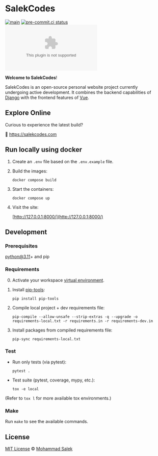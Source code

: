 # SalekCodes

[![main](https://github.com/MohammadSalek/salekcodes.com/actions/workflows/django.yml/badge.svg)](https://github.com/MohammadSalek/salekcodes.com/actions/workflows/django.yml)
[![pre-commit.ci status](https://results.pre-commit.ci/badge/github/MohammadSalek/salekcodes.com/main.svg)](https://results.pre-commit.ci/latest/github/MohammadSalek/salekcodes.com/main)
[![GitHub](https://img.shields.io/github/license/mohammadsalek/salekcodes.com?color=cornflowerblue)](https://github.com/MohammadSalek/salekcodes.com/blob/main/LICENSE)

**Welcome to SalekCodes**!

SalekCodes is an open-source personal website project currently undergoing active development. It combines the backend capabilities of [Django](https://www.djangoproject.com) with the frontend features of [Vue](https://vuejs.org).

## Explore Online

Curious to experience the latest build?

🔗 <https://salekcodes.com>

## Run locally using docker

1. Create an `.env` file based on the `.env.example` file.

2. Build the images:

    `docker compose build`

3. Start the containers:

    `docker compose up`

4. Visit the site:

    [http://127.0.0.1:8000/](http://127.0.0.1:8000/)

## Development

### Prerequisites

python@3.11+ and pip

### Requirements

0. Activate your workspace [virtual environment](https://docs.python.org/3.11/library/venv.html).

1. Install [pip-tools](https://github.com/jazzband/pip-tools):

    `pip install pip-tools`

2. Compile local project + dev requirements file:

    `pip-compile --allow-unsafe --strip-extras -q --upgrade -o requirements-local.txt -r requirements.in -r requirements-dev.in`

3. Install packages from compiled requirements file:

    `pip-sync requirements-local.txt`

### Test

- Run only tests (via pytest):

    `pytest .`

- Test suite (pytest, coverage, mypy, etc.):

    `tox -e local`

(Refer to `tox l` for more available tox environments.)

### Make

Run `make` to see the available commands.

## License

[MIT License](https://github.com/MohammadSalek/salekcodes.com/blob/main/LICENSE) © [Mohammad Salek](https://github.com/MohammadSalek)
